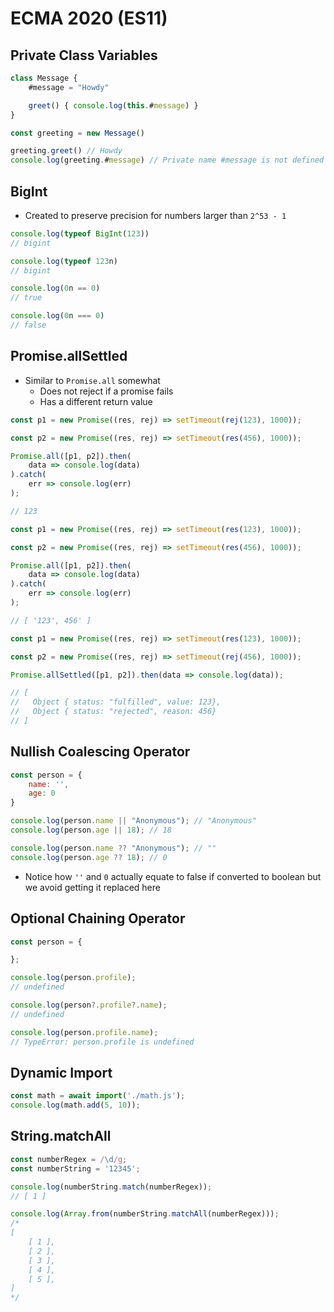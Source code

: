 # ECMA 2020 (ES11)

## Private Class Variables

```js
class Message {
    #message = "Howdy"

    greet() { console.log(this.#message) }
}

const greeting = new Message()

greeting.greet() // Howdy
console.log(greeting.#message) // Private name #message is not defined
```

## BigInt

- Created to preserve precision for numbers larger than `2^53 - 1`

```js
console.log(typeof BigInt(123))
// bigint

console.log(typeof 123n)
// bigint

console.log(0n == 0)
// true

console.log(0n === 0)
// false
```

## Promise.allSettled

- Similar to `Promise.all` somewhat
  - Does not reject if a promise fails
  - Has a different return value

```js
const p1 = new Promise((res, rej) => setTimeout(rej(123), 1000));

const p2 = new Promise((res, rej) => setTimeout(res(456), 1000));

Promise.all([p1, p2]).then(
    data => console.log(data)
).catch(
    err => console.log(err)
);

// 123
```

```js
const p1 = new Promise((res, rej) => setTimeout(res(123), 1000));

const p2 = new Promise((res, rej) => setTimeout(res(456), 1000));

Promise.all([p1, p2]).then(
    data => console.log(data)
).catch(
    err => console.log(err)
);

// [ '123', 456' ]
```

```js
const p1 = new Promise((res, rej) => setTimeout(res(123), 1000));

const p2 = new Promise((res, rej) => setTimeout(rej(456), 1000));

Promise.allSettled([p1, p2]).then(data => console.log(data));

// [
//   Object { status: "fulfilled", value: 123},
//   Object { status: "rejected", reason: 456}
// ]
```

## Nullish Coalescing Operator

```js
const person = {
    name: '',
    age: 0
}

console.log(person.name || "Anonymous"); // "Anonymous"
console.log(person.age || 18); // 18

console.log(person.name ?? "Anonymous"); // ""
console.log(person.age ?? 18); // 0
```

- Notice how `''` and `0` actually equate to false if converted to boolean but we avoid getting it replaced here

## Optional Chaining Operator

```js
const person = {

};

console.log(person.profile);
// undefined

console.log(person?.profile?.name);
// undefined

console.log(person.profile.name);
// TypeError: person.profile is undefined
```

## Dynamic Import

```js
const math = await import('./math.js');
console.log(math.add(5, 10));
```

## String.matchAll

```js
const numberRegex = /\d/g;
const numberString = '12345';

console.log(numberString.match(numberRegex));
// [ 1 ]

console.log(Array.from(numberString.matchAll(numberRegex)));
/*
[
    [ 1 ],
    [ 2 ],
    [ 3 ],
    [ 4 ],
    [ 5 ],
]
*/
```
